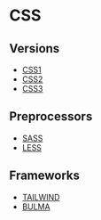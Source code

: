 # CSS

## Versions
- [CSS1]()
- [CSS2]()
- [CSS3]()

## Preprocessors
- [SASS]() 
- [LESS]()

## Frameworks
- [TAILWIND]() 
- [BULMA]()

<!-- ## Resources -->
<!-- https://en.wikipedia.org/wiki/CSS -->
<!-- https://www.w3schools.com/css/ -->
<!-- https://www.codecademy.com/learn/learn-css -->
<!-- https://developer.mozilla.org/en-US/docs/Web/CSS -->
<!-- https://code.visualstudio.com/docs/languages/css -->